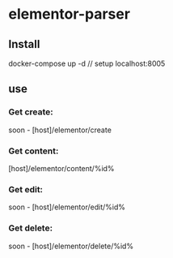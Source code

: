 # elementor-parser

## Install
docker-compose up -d // setup localhost:8005

## use

### Get create:
soon - [host]/elementor/create
### Get content:
[host]/elementor/content/%id%
### Get edit:
soon - [host]/elementor/edit/%id%
### Get delete:
soon - [host]/elementor/delete/%id%
